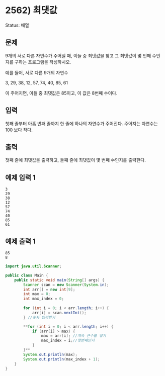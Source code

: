 # 2562) 최댓값

Status: 배열

## 문제

9개의 서로 다른 자연수가 주어질 때, 이들 중 최댓값을 찾고 그 최댓값이 몇 번째 수인지를 구하는 프로그램을 작성하시오.

예를 들어, 서로 다른 9개의 자연수

3, 29, 38, 12, 57, 74, 40, 85, 61

이 주어지면, 이들 중 최댓값은 85이고, 이 값은 8번째 수이다.

## 입력

첫째 줄부터 아홉 번째 줄까지 한 줄에 하나의 자연수가 주어진다. 주어지는 자연수는 100 보다 작다.

## 출력

첫째 줄에 최댓값을 출력하고, 둘째 줄에 최댓값이 몇 번째 수인지를 출력한다.

## 예제 입력 1

```
3
29
38
12
57
74
40
85
61

```

## 예제 출력 1

```
85
8
```

```java
import java.util.Scanner;

public class Main {
	public static void main(String[] args) {
		Scanner scan = new Scanner(System.in);
		int arr[] = new int[9];
		int max = 0;
		int max_index = 0;
		
		for (int i = 0; i < arr.length; i++) {
			arr[i] = scan.nextInt();
		} //숫자 입력받기

		**for (int i = 0; i < arr.length; i++) {
			if (arr[i] > max) {
				max = arr[i]; //계속 큰수를 넣기
				max_index = i;//몇번째인지
			}
		}**
		System.out.println(max);
		System.out.println(max_index + 1);
	}
}
```